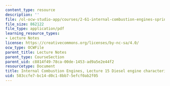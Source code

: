 ```yaml
---
content_type: resource
description: ''
file: /ol-ocw-studio-app/courses/2-61-internal-combustion-engines-spring-2017/583ccfe7bc14d0c18bb75efcf0ab2f05_MIT2_61S17_lec15.pdf
file_size: 862122
file_type: application/pdf
learning_resource_types:
- Lecture Notes
license: https://creativecommons.org/licenses/by-nc-sa/4.0/
ocw_type: OCWFile
parent_title: Lecture Notes
parent_type: CourseSection
parent_uid: c8814f49-78ca-00de-1453-ad9a5e2e44f2
resourcetype: Document
title: Internal Combustion Engines, Lecture 15 Diesel engine characteristics
uid: 583ccfe7-bc14-d0c1-8bb7-5efcf0ab2f05
---
```

